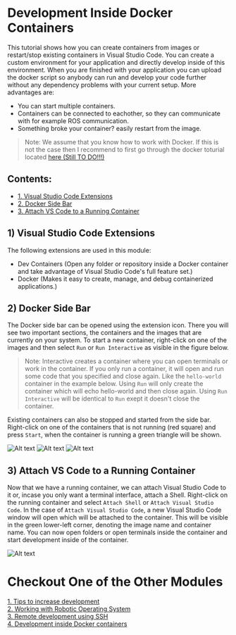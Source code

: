 # Development Inside Docker Containers

This tutorial shows how you can create containers from images or restart/stop existing containers in Visual Studio Code. You can create a custom environment for your application and directly develop inside of this environment. When you are finished with your application you can upload the docker script so anybody can run and develop your code further without any dependency problems with your current setup. More advantages are:
 - You can start multiple containers.
 - Containers can be connected to eachother, so they can communicate with for example ROS communication.
 - Something broke your container? easily restart from the image.

> Note: We assume that you know how to work with Docker. If this is not the case then I recommend to first go through the docker toturial located [here (Still TO DO!!!)]()

## Contents:
* [1. Visual Studio Code Extensions](#1-visual-studio-code-extensions)
* [2. Docker Side Bar](#2-docker-side-bar)
* [3. Attach VS Code to a Running Container](#3-attach-vs-code-to-a-running-container)



## 1) Visual Studio Code Extensions

The following extensions are used in this module:
- Dev Containers (Open any folder or repository inside a Docker container and take advantage of Visual Studio Code's full feature set.)
- Docker (Makes it easy to create, manage, and debug containerized applications.)



## 2) Docker Side Bar

The Docker side bar can be opened using the extension icon. There you will see two important sections, the containers and the images that are currently on your system. To start a new container, right-click on one of the images and then select `Run` or `Run Interactive` as visible in the figure below.

> Note: Interactive creates a container where you can open terminals or work in the container. If you only run a container, it will open and run some code that you specified and close again. Like the `hello-world` container in the example below. Using `Run` will only create the container which will echo hello-world and then close again. Using `Run Interactive` will be identical to `Run` exept it doesn't close the container.

Existing containers can also be stopped and started from the side bar. Right-click on one of the containers that is not running (red square) and press `Start`, when the container is running a green triangle will be shown.

![Alt text](images/create_container.png?raw=true "create container") ![Alt text](images/start_container.png?raw=true "start container") ![Alt text](images/attach.png?raw=true "attached VS code")





## 3) Attach VS Code to a Running Container

Now that we have a running container, we can attach Visual Studio Code to it or, incase you only want a terminal interface, attach a Shell. Right-click on the running container and select `Attach Shell` or `Attach Visual Studio Code`. In the case of `Attach Visual Studio Code`, a new Visual Studio Code window will open which will be attached to the container. This will be visible in the green lower-left corner, denoting the image name and container name. You can now open folders or open terminals inside the container and start development inside of the container. 

![Alt text](images/attach_container.png?raw=true "attached VS code to container")

# Checkout One of the Other Modules

[1. Tips to increase development](vscode_tips.md)  
[2. Working with Robotic Operating System ](vscode_ros.md)  
[3. Remote development using SSH](vscode_remote.md)  
[4. Development inside Docker containers](vscode_docker.md) 